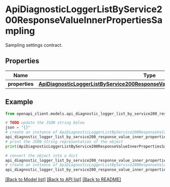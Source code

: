 # ApiDiagnosticLoggerListByService200ResponseValueInnerPropertiesSampling

Sampling settings contract.

## Properties

Name | Type | Description | Notes
------------ | ------------- | ------------- | -------------
**properties** | [**ApiDiagnosticLoggerListByService200ResponseValueInnerPropertiesSamplingProperties**](ApiDiagnosticLoggerListByService200ResponseValueInnerPropertiesSamplingProperties.md) |  | [optional] 

## Example

```python
from openapi_client.models.api_diagnostic_logger_list_by_service200_response_value_inner_properties_sampling import ApiDiagnosticLoggerListByService200ResponseValueInnerPropertiesSampling

# TODO update the JSON string below
json = "{}"
# create an instance of ApiDiagnosticLoggerListByService200ResponseValueInnerPropertiesSampling from a JSON string
api_diagnostic_logger_list_by_service200_response_value_inner_properties_sampling_instance = ApiDiagnosticLoggerListByService200ResponseValueInnerPropertiesSampling.from_json(json)
# print the JSON string representation of the object
print(ApiDiagnosticLoggerListByService200ResponseValueInnerPropertiesSampling.to_json())

# convert the object into a dict
api_diagnostic_logger_list_by_service200_response_value_inner_properties_sampling_dict = api_diagnostic_logger_list_by_service200_response_value_inner_properties_sampling_instance.to_dict()
# create an instance of ApiDiagnosticLoggerListByService200ResponseValueInnerPropertiesSampling from a dict
api_diagnostic_logger_list_by_service200_response_value_inner_properties_sampling_from_dict = ApiDiagnosticLoggerListByService200ResponseValueInnerPropertiesSampling.from_dict(api_diagnostic_logger_list_by_service200_response_value_inner_properties_sampling_dict)
```
[[Back to Model list]](../README.md#documentation-for-models) [[Back to API list]](../README.md#documentation-for-api-endpoints) [[Back to README]](../README.md)


